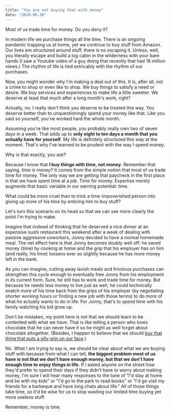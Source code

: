 ```yaml
---
title: "You are not buying that with money"
date: "2020-08-30"
---
```


Most of us trade time for money. Do you deny it?

In modern life we purchase things all the time. There is an ongoing pandemic trapping us at home, yet we continue to buy stuff from Amazon. Our lives are structured around stuff, there is no escaping it. Unless, well, you literally escape and build a log cabin in the wilderness with your bare hands (I saw a Youtube video of a guy doing that recently that had 18 million views.) The rhythm of life is tied extricably with the rhythm of our purchases.

Now, you might wonder why I'm making a deal out of this. It is, after all, not a crime to shop or even *like* to shop. We buy things to satisfy a need or desire. We buy services and experiences to make life a little sweeter. We deserve at least that much after a long month's work, right? 

Actually, no. I really don't think you deserve to be treated this way. You deserve better than to unquestioningly spend your money like that. Like you said so yourself, you've worked hard the whole month.

Assuming you're like most people, you probably really own two of seven days in a week. That adds up to **only eight to ten days a month that you actually have for yourself**. My life is definitely structured this way at the moment. That's why I've learned to be prudent with the way I spend money.

Why is that exactly, you ask?

Because I know that **I buy things with time, not money**. Remember that saying, *time is money*? It comes from the simple notion that most of us trade time for money. The only way we are getting that paycheck in the first place is that we have spent time at a job. Time for money. Expertise merely augments that basic variable in our earning potential: time. 

What could be more cruel than to trick a time-impoverished person into giving up more of his time by enticing him to buy stuff?

Let's turn this scenario on its head so that we can see more clearly the point I'm trying to make. 

Imagine that instead of thinking that he deserved a nice dinner at an expensive sushi restaurant this weekend after a week of dealing with passive aggressive coworkers, Jonny decided to have a normal homemade meal. The net effect here is that Jonny becomes doubly well off: he saved money (time) by cooking at home and the grip that his employer has on him (and really, his time) loosens ever so slightly because he has more money left in the bank.

As you can imagine, cutting away lavish meals and frivolous purchases can strengthen this cycle enough to eventually free Jonny from his employment in its current form. Sure, he still has to work and trade time for money. But because he needs less money to live just as well, he could technically snatch more of his time back from the grips of his employer (by negotiating shorter working hours or finding a new job with those terms) to do more of what he actually wants to do in life. For Jonny, that's to spend time with his family watching his kid grow up.

Don't be mistaken, my point here is not that we should learn to be contented with what we have. That is like telling a person who loves chocolate that he can never have it so he might as well forget about chocolate altogether. (Besides, I happen to believe that we should [buy that thing that puts a silly grin on our face](/2018-09-14-three-second-rule-purchases).)

No. What I am trying to say is, we should be clear about what we are buying stuff with because from what I can tell, **the biggest problem most of us have is not that we don't have enough money, but that we don't have enough time to enjoy things in life**. If I asked anyone on the street how they'd prefer to spend their days if they didn't have to worry about making money, I'm sure I will hear many responses to the tune of "I'd stay at home and be with my kids" or "I'd go to the park to read books" or "I'd go visit my friends for a barbeque and have long chats about life." All of those things take time, so it'd be wise for us to stop wasting our limited time buying yet more useless stuff.

Remember, money is time.
